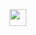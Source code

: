 <img src="https://img.shields.io/badge/HTML5-E34F26?style=for-the-badge&logo=html5&logoColor=white" height="30" />
